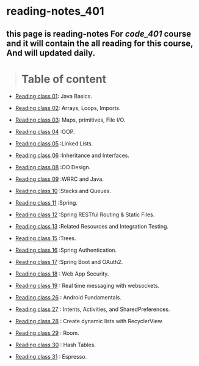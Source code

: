 # reading-notes_401

## **this page is reading-notes For *code_401* course and it will contain the all reading for this course, And will updated daily.**

> # Table of content

* [Reading class 01](Reading_notes_401_01.md): Java Basics.

* [Reading class 02](Reading_notes_401_02.md): Arrays, Loops, Imports.

* [Reading class 03](Reading_notes_401_03.md): Maps, primitives, File I/O.

* [Reading class 04](Reading_notes_401_04.md) :OOP.

* [Reading class 05](Reading_notes_401_05.md) :Linked Lists.

* [Reading class 06](Reading_notes_401_06.md) :Inheritance and Interfaces.

* [Reading class 08](Reading_notes_401_08.md) :OO Design.

* [Reading class 09](Reading_notes_401_09.md) :WRRC and Java.

* [Reading class 10](Reading_notes_401_10.md) :Stacks and Queues.

* [Reading class 11](Reading_notes_401_11.md) :Spring.

* [Reading class 12](Reading_notes_401_12.md) :Spring RESTful Routing & Static Files.

* [Reading class 13](Reading_notes_401_13.md) :Related Resources and Integration Testing.

* [Reading class 15](Reading_notes_401_15.md) :Trees.

* [Reading class 16](Reading_notes_401_16.md) :Spring Authentication.

* [Reading class 17](Reading_notes_401_17.md) :Spring Boot and OAuth2.

* [Reading class 18](Reading_notes_401_18.md) : Web App Security.

* [Reading class 19](Reading_notes_401_19.md) : Real time messaging with websockets.

* [Reading class 26](Reading_notes_401_26.md) : Android Fundamentals.

* [Reading class 27](Reading_notes_401_27.md) : Intents, Activities, and SharedPreferences.

* [Reading class 28](Reading_notes_401_28.md) : Create dynamic lists with RecyclerView.

* [Reading class 29](Reading_notes_401_29.md) : Room.

* [Reading class 30](Reading_notes_401_30.md) : Hash Tables.

* [Reading class 31](Reading_notes_401_31.md) : Espresso.
